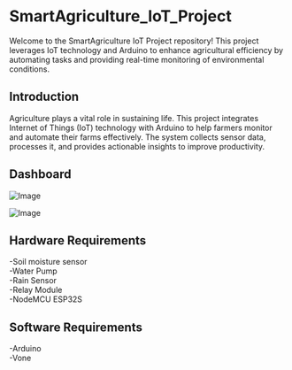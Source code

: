 # SmartAgriculture_IoT_Project
Welcome to the SmartAgriculture IoT Project repository! This project leverages IoT technology and Arduino to enhance agricultural efficiency by automating tasks and providing real-time monitoring of environmental conditions.

## Introduction
Agriculture plays a vital role in sustaining life. This project integrates Internet of Things (IoT) technology with Arduino to help farmers monitor and automate their farms effectively. The system collects sensor data, processes it, and provides actionable insights to improve productivity.


## Dashboard 

![Image](https://github.com/user-attachments/assets/b83a13ae-cb44-4d18-9f89-cbee78c84c23)

![Image](https://github.com/user-attachments/assets/0a35ba12-eadf-439e-9661-9994b528da6e)

## Hardware Requirements
-Soil moisture sensor  
-Water Pump  
-Rain Sensor  
-Relay Module  
-NodeMCU ESP32S  

## Software Requirements
-Arduino  
-Vone  
